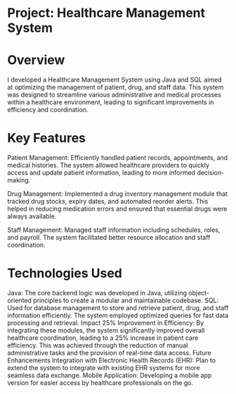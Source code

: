 # Project: Healthcare Management System

# Overview
I developed a Healthcare Management System using Java and SQL aimed at optimizing the management of patient, drug, and staff data. This system was designed to streamline various administrative and medical processes within a healthcare environment, leading to significant improvements in efficiency and coordination.

# Key Features
Patient Management: Efficiently handled patient records, appointments, and medical histories. The system allowed healthcare providers to quickly access and update patient information, leading to more informed decision-making.

Drug Management: Implemented a drug inventory management module that tracked drug stocks, expiry dates, and automated reorder alerts. This helped in reducing medication errors and ensured that essential drugs were always available.

Staff Management: Managed staff information including schedules, roles, and payroll. The system facilitated better resource allocation and staff coordination.

# Technologies Used
Java: The core backend logic was developed in Java, utilizing object-oriented principles to create a modular and maintainable codebase.
SQL: Used for database management to store and retrieve patient, drug, and staff information efficiently. The system employed optimized queries for fast data processing and retrieval.
Impact
25% Improvement in Efficiency: By integrating these modules, the system significantly improved overall healthcare coordination, leading to a 25% increase in patient care efficiency. This was achieved through the reduction of manual administrative tasks and the provision of real-time data access.
Future Enhancements
Integration with Electronic Health Records (EHR): Plan to extend the system to integrate with existing EHR systems for more seamless data exchange.
Mobile Application: Developing a mobile app version for easier access by healthcare professionals on the go.
